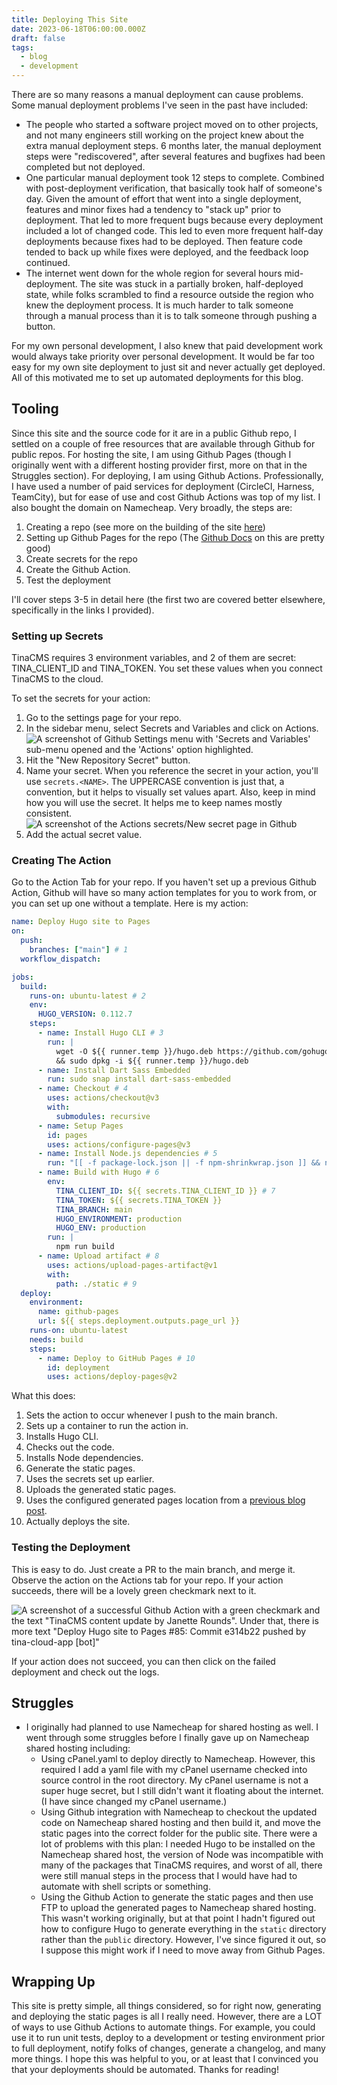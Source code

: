 ```yaml
---
title: Deploying This Site
date: 2023-06-18T06:00:00.000Z
draft: false
tags:
  - blog
  - development
---
```


There are so many reasons a manual deployment can cause problems. Some manual deployment problems I've seen in the past have included:

* The people who started a software project moved on to other projects, and not many engineers still working on the project knew about the extra manual deployment steps. 6 months later, the manual deployment steps were "rediscovered", after several features and bugfixes had been completed but not deployed.
* One particular manual deployment took 12 steps to complete. Combined with post-deployment verification, that basically took half of someone's day. Given the amount of effort that went into a single deployment, features and minor fixes had a tendency to "stack up" prior to deployment. That led to more frequent bugs because every deployment included a lot of changed code. This led to even more frequent half-day deployments because fixes had to be deployed. Then feature code tended to back up while fixes were deployed, and the feedback loop continued.
* The internet went down for the whole region for several hours mid-deployment. The site was stuck in a partially broken, half-deployed state, while folks scrambled to find a resource outside the region who knew the deployment process. It is much harder to talk someone through a manual process than it is to talk someone through pushing a button.

For my own personal development, I also knew that paid development work would always take priority over personal development. It would be far too easy for my own site deployment to just sit and never actually get deployed. All of this motivated me to set up automated deployments for this blog.

## Tooling

Since this site and the source code for it are in a public Github repo, I settled on a couple of free resources that are available through Github for public repos. For hosting the site, I am using Github Pages (though I originally went with a different hosting provider first, more on that in the Struggles section). For deploying, I am using Github Actions. Professionally, I have used a number of paid services for deployment (CircleCI, Harness, TeamCity), but for ease of use and cost Github Actions was top of my list. I also bought the domain on Namecheap. Very broadly, the steps are:

1. Creating a repo (see more on the building of the site [here](https://janetterounds.com/posts/creating-this-site/))
2. Setting up Github Pages for the repo (The [Github Docs](https://docs.github.com/en/pages/getting-started-with-github-pages/creating-a-github-pages-site) on this are pretty good)
3. Create secrets for the repo
4. Create the Github Action.
5. Test the deployment

I'll cover steps 3-5 in detail here (the first two are covered better elsewhere, specifically in the links I provided).

### Setting up Secrets

TinaCMS requires 3 environment variables, and 2 of them are secret: TINA\_CLIENT\_ID and TINA\_TOKEN. You set these values when you connect TinaCMS to the cloud.

To set the secrets for your action:

1. Go to the settings page for your repo.
2. In the sidebar menu, select Secrets and Variables and click on Actions. \
   ![A screenshot of Github Settings menu with 'Secrets and Variables' sub-menu opened and the 'Actions' option highlighted.](</uploads/Screenshot 2023-06-18 at 2.15.36 PM.png>)
3. Hit the "New Repository Secret" button.
4. Name your secret. When you reference the secret in your action, you'll use `secrets.<NAME>`. The UPPERCASE convention is just that, a convention, but it helps to visually set values apart. Also, keep in mind how you will use the secret. It helps me to keep names mostly consistent. ![A screenshot of the Actions secrets/New secret page in Github](</uploads/Screenshot 2023-06-18 at 2.16.29 PM.png>)
5. Add the actual secret value.

### Creating The Action

Go to the Action Tab for your repo. If you haven't set up a previous Github Action, Github will have so many action templates for you to work from, or you can set up one without a template. Here is my action:

```yaml
name: Deploy Hugo site to Pages
on: 
  push:
    branches: ["main"] # 1
  workflow_dispatch:

jobs:
  build:
    runs-on: ubuntu-latest # 2
    env:
      HUGO_VERSION: 0.112.7
    steps:
      - name: Install Hugo CLI # 3
        run: |
          wget -O ${{ runner.temp }}/hugo.deb https://github.com/gohugoio/hugo/releases/download/v${HUGO_VERSION}/hugo_extended_${HUGO_VERSION}_linux-amd64.deb \
          && sudo dpkg -i ${{ runner.temp }}/hugo.deb
      - name: Install Dart Sass Embedded
        run: sudo snap install dart-sass-embedded
      - name: Checkout # 4
        uses: actions/checkout@v3
        with:
          submodules: recursive
      - name: Setup Pages
        id: pages
        uses: actions/configure-pages@v3
      - name: Install Node.js dependencies # 5
        run: "[[ -f package-lock.json || -f npm-shrinkwrap.json ]] && npm ci || true"
      - name: Build with Hugo # 6
        env:
          TINA_CLIENT_ID: ${{ secrets.TINA_CLIENT_ID }} # 7
          TINA_TOKEN: ${{ secrets.TINA_TOKEN }}
          TINA_BRANCH: main
          HUGO_ENVIRONMENT: production
          HUGO_ENV: production
        run: |
          npm run build
      - name: Upload artifact # 8
        uses: actions/upload-pages-artifact@v1
        with:
          path: ./static # 9
  deploy:
    environment:
      name: github-pages
      url: ${{ steps.deployment.outputs.page_url }}
    runs-on: ubuntu-latest
    needs: build
    steps:
      - name: Deploy to GitHub Pages # 10
        id: deployment
        uses: actions/deploy-pages@v2
```

What this does:

1. Sets the action to occur whenever I push to the main branch.
2. Sets up a container to run the action in.
3. Installs Hugo CLI.
4. Checks out the code.
5. Installs Node dependencies.
6. Generate the static pages.
7. Uses the secrets set up earlier.
8. Uploads the generated static pages.
9. Uses the configured generated pages location from a [previous blog post](https://janetterounds.com/posts/creating-this-site/).
10. Actually deploys the site.

### Testing the Deployment

This is easy to do. Just create a PR to the main branch, and merge it. Observe the action on the Actions tab for your repo. If your action succeeds, there will be a lovely green checkmark next to it.

![A screenshot of a successful Github Action with a green checkmark and the text "TinaCMS content update by Janette Rounds". Under that, there is more text "Deploy Hugo site to Pages #85: Commit e314b22 pushed by tina-cloud-app \[bot\]"](</uploads/Screenshot 2023-06-18 at 3.00.37 PM.png>)

If your action does not succeed, you can then click on the failed deployment and check out the logs.

## Struggles

* I originally had planned to use Namecheap for shared hosting as well. I went through some struggles before I finally gave up on Namecheap shared hosting including:
  * Using cPanel.yaml to deploy directly to Namecheap. However, this required I add a yaml file with my cPanel username checked into source control in the root directory. My cPanel username is not a super huge secret, but I still didn't want it floating about the internet. (I have since changed my cPanel username.)
  * Using Github integration with Namecheap to checkout the updated code on Namecheap shared hosting and then build it, and move the static pages into the correct folder for the public site. There were a lot of problems with this plan: I needed Hugo to be installed on the Namecheap shared host, the version of Node was incompatible with many of the packages that TinaCMS requires, and worst of all, there were still manual steps in the process that I would have had to automate with shell scripts or something.
  * Using the Github Action to generate the static pages and then use FTP to upload the generated pages to Namecheap shared hosting. This wasn't working originally, but at that point I hadn't figured out how to configure Hugo to generate everything in the `static` directory rather than the `public` directory. However, I've since figured it out, so I suppose this might work if I need to move away from Github Pages.

## Wrapping Up

This site is pretty simple, all things considered, so for right now, generating and deploying the static pages is all I really need. However, there are a LOT of ways to use Github Actions to automate things. For example, you could use it to run unit tests, deploy to a development or testing environment prior to full deployment, notify folks of changes, generate a changelog, and many more things. I hope this was helpful to you, or at least that I convinced you that your deployments should be automated. Thanks for reading!
